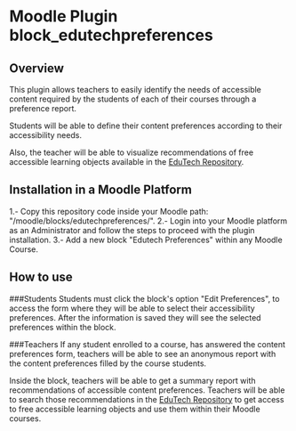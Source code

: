 # Moodle Plugin block_edutechpreferences

## Overview
This plugin allows teachers to easily identify the needs of accessible content required by the students of each of their courses through a preference report.

Students will be able to define their content preferences according to their accessibility needs.

Also, the teacher will be able to visualize recommendations of free accessible learning objects available in the [EduTech Repository](https://repositorio.edutech-project.org/).

## Installation in a Moodle Platform
1.- Copy this repository code inside your Moodle path:  "/moodle/blocks/edutechpreferences/".
2.- Login into your Moodle platform as an Administrator and follow the steps to proceed with the plugin installation.
3.- Add a new block "Edutech Preferences" within any Moodle Course.

## How to use

###Students
Students must click the block's option "Edit Preferences", to access the form where they will be able to select their accessibility preferences.
After the information is saved they will see the selected preferences within the block.

###Teachers
If any student enrolled to a course, has answered the content preferences form, teachers will be able to see an anonymous report with the content preferences filled by the course students.

Inside the block, teachers will be able to get a summary report with recommendations of accessible content preferences. Teachers will be able to search those recommendations in the  [EduTech Repository](https://repositorio.edutech-project.org/) to get access to free accessible learning objects and use them within their Moodle courses.
